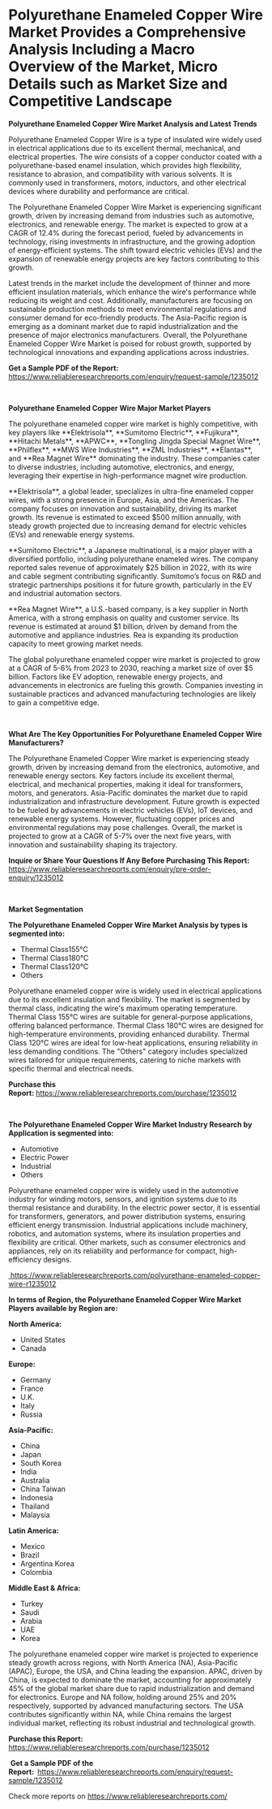<p><h1>Polyurethane Enameled Copper Wire Market Provides a Comprehensive Analysis Including a Macro Overview of the Market, Micro Details such as Market Size and Competitive Landscape</h1></p><p><strong>Polyurethane Enameled Copper Wire Market Analysis and Latest Trends</strong></p>
<p><p>Polyurethane Enameled Copper Wire is a type of insulated wire widely used in electrical applications due to its excellent thermal, mechanical, and electrical properties. The wire consists of a copper conductor coated with a polyurethane-based enamel insulation, which provides high flexibility, resistance to abrasion, and compatibility with various solvents. It is commonly used in transformers, motors, inductors, and other electrical devices where durability and performance are critical.</p><p>The Polyurethane Enameled Copper Wire Market is experiencing significant growth, driven by increasing demand from industries such as automotive, electronics, and renewable energy. The market is expected to grow at a CAGR of 12.4% during the forecast period, fueled by advancements in technology, rising investments in infrastructure, and the growing adoption of energy-efficient systems. The shift toward electric vehicles (EVs) and the expansion of renewable energy projects are key factors contributing to this growth.</p><p>Latest trends in the market include the development of thinner and more efficient insulation materials, which enhance the wire's performance while reducing its weight and cost. Additionally, manufacturers are focusing on sustainable production methods to meet environmental regulations and consumer demand for eco-friendly products. The Asia-Pacific region is emerging as a dominant market due to rapid industrialization and the presence of major electronics manufacturers. Overall, the Polyurethane Enameled Copper Wire Market is poised for robust growth, supported by technological innovations and expanding applications across industries.</p></p>
<p><strong>Get a Sample PDF of the Report:&nbsp;</strong> <a href="https://www.reliableresearchreports.com/enquiry/request-sample/1235012?utm_campaign=2229&utm_medium=2&utm_source=Github&utm_content=ia&utm_term=25012025&utm_id=polyurethane-enameled-copper-wire">https://www.reliableresearchreports.com/enquiry/request-sample/1235012</a></p>
<p>&nbsp;</p>
<p><strong>Polyurethane Enameled Copper Wire Major Market Players</strong></p>
<p><p>The polyurethane enameled copper wire market is highly competitive, with key players like **Elektrisola**, **Sumitomo Electric**, **Fujikura**, **Hitachi Metals**, **APWC**, **Tongling Jingda Special Magnet Wire**, **Philflex**, **MWS Wire Industries**, **ZML Industries**, **Elantas**, and **Rea Magnet Wire** dominating the industry. These companies cater to diverse industries, including automotive, electronics, and energy, leveraging their expertise in high-performance magnet wire production.</p><p>**Elektrisola**, a global leader, specializes in ultra-fine enameled copper wires, with a strong presence in Europe, Asia, and the Americas. The company focuses on innovation and sustainability, driving its market growth. Its revenue is estimated to exceed $500 million annually, with steady growth projected due to increasing demand for electric vehicles (EVs) and renewable energy systems.</p><p>**Sumitomo Electric**, a Japanese multinational, is a major player with a diversified portfolio, including polyurethane enameled wires. The company reported sales revenue of approximately $25 billion in 2022, with its wire and cable segment contributing significantly. Sumitomo’s focus on R&D and strategic partnerships positions it for future growth, particularly in the EV and industrial automation sectors.</p><p>**Rea Magnet Wire**, a U.S.-based company, is a key supplier in North America, with a strong emphasis on quality and customer service. Its revenue is estimated at around $1 billion, driven by demand from the automotive and appliance industries. Rea is expanding its production capacity to meet growing market needs.</p><p>The global polyurethane enameled copper wire market is projected to grow at a CAGR of 5-6% from 2023 to 2030, reaching a market size of over $5 billion. Factors like EV adoption, renewable energy projects, and advancements in electronics are fueling this growth. Companies investing in sustainable practices and advanced manufacturing technologies are likely to gain a competitive edge.</p></p>
<p>&nbsp;</p>
<p><strong>What Are The Key Opportunities For Polyurethane Enameled Copper Wire Manufacturers?</strong></p>
<p><p>The Polyurethane Enameled Copper Wire market is experiencing steady growth, driven by increasing demand from the electronics, automotive, and renewable energy sectors. Key factors include its excellent thermal, electrical, and mechanical properties, making it ideal for transformers, motors, and generators. Asia-Pacific dominates the market due to rapid industrialization and infrastructure development. Future growth is expected to be fueled by advancements in electric vehicles (EVs), IoT devices, and renewable energy systems. However, fluctuating copper prices and environmental regulations may pose challenges. Overall, the market is projected to grow at a CAGR of 5-7% over the next five years, with innovation and sustainability shaping its trajectory.</p></p>
<p><strong>Inquire or Share Your Questions If Any Before Purchasing This Report:</strong> <a href="https://www.reliableresearchreports.com/enquiry/pre-order-enquiry/1235012?utm_campaign=2229&utm_medium=2&utm_source=Github&utm_content=ia&utm_term=25012025&utm_id=polyurethane-enameled-copper-wire">https://www.reliableresearchreports.com/enquiry/pre-order-enquiry/1235012</a></p>
<p>&nbsp;</p>
<p><strong>Market Segmentation</strong></p>
<p><strong>The Polyurethane Enameled Copper Wire Market Analysis by types is segmented into:</strong></p>
<p><ul><li>Thermal Class155℃</li><li>Thermal Class180℃</li><li>Thermal Class120℃</li><li>Others</li></ul></p>
<p><p>Polyurethane enameled copper wire is widely used in electrical applications due to its excellent insulation and flexibility. The market is segmented by thermal class, indicating the wire's maximum operating temperature. Thermal Class 155℃ wires are suitable for general-purpose applications, offering balanced performance. Thermal Class 180℃ wires are designed for high-temperature environments, providing enhanced durability. Thermal Class 120℃ wires are ideal for low-heat applications, ensuring reliability in less demanding conditions. The "Others" category includes specialized wires tailored for unique requirements, catering to niche markets with specific thermal and electrical needs.</p></p>
<p><strong>Purchase this Report:&nbsp;</strong><a href="https://www.reliableresearchreports.com/purchase/1235012?utm_campaign=2229&utm_medium=2&utm_source=Github&utm_content=ia&utm_term=25012025&utm_id=polyurethane-enameled-copper-wire">https://www.reliableresearchreports.com/purchase/1235012</a></p>
<p>&nbsp;</p>
<p><strong>The Polyurethane Enameled Copper Wire Market Industry Research by Application is segmented into:</strong></p>
<p><ul><li>Automotive</li><li>Electric Power</li><li>Industrial</li><li>Others</li></ul></p>
<p><p>Polyurethane enameled copper wire is widely used in the automotive industry for winding motors, sensors, and ignition systems due to its thermal resistance and durability. In the electric power sector, it is essential for transformers, generators, and power distribution systems, ensuring efficient energy transmission. Industrial applications include machinery, robotics, and automation systems, where its insulation properties and flexibility are critical. Other markets, such as consumer electronics and appliances, rely on its reliability and performance for compact, high-efficiency designs.</p></p>
<p><a href="https://www.reliableresearchreports.com/polyurethane-enameled-copper-wire-r1235012?utm_campaign=2229&utm_medium=2&utm_source=Github&utm_content=ia&utm_term=25012025&utm_id=polyurethane-enameled-copper-wire">&nbsp;https://www.reliableresearchreports.com/polyurethane-enameled-copper-wire-r1235012</a></p>
<p><strong>In terms of Region, the Polyurethane Enameled Copper Wire Market Players available by Region are:</strong></p>
<p>
    <p> <strong> North America: </strong>
        <ul>
            <li>United States</li>
            <li>Canada</li>
        </ul>
        </p> 
    <p> <strong> Europe: </strong>
        <ul>
            <li>Germany</li>
            <li>France</li>
            <li>U.K.</li>
            <li>Italy</li>
            <li>Russia</li>
        </ul>
        </p> 
    <p> <strong> Asia-Pacific: </strong>
        <ul>
            <li>China</li>
            <li>Japan</li>
            <li>South Korea</li>
            <li>India</li>
            <li>Australia</li>
            <li>China Taiwan</li>
            <li>Indonesia</li>
            <li>Thailand</li>
            <li>Malaysia</li>
        </ul>
        </p> 
    <p> <strong> Latin America: </strong>
        <ul>
            <li>Mexico</li>
            <li>Brazil</li>
            <li>Argentina Korea</li>
            <li>Colombia</li>
        </ul>
        </p> 
    <p> <strong> Middle East & Africa: </strong>
        <ul>
            <li>Turkey</li>
            <li>Saudi</li>
            <li>Arabia</li>
            <li>UAE</li>
            <li>Korea</li>
        </ul>
    </p>
    </p>
<p><p>The polyurethane enameled copper wire market is projected to experience steady growth across regions, with North America (NA), Asia-Pacific (APAC), Europe, the USA, and China leading the expansion. APAC, driven by China, is expected to dominate the market, accounting for approximately 45% of the global market share due to rapid industrialization and demand for electronics. Europe and NA follow, holding around 25% and 20% respectively, supported by advanced manufacturing sectors. The USA contributes significantly within NA, while China remains the largest individual market, reflecting its robust industrial and technological growth.</p></p>
<p><strong>Purchase this Report: </strong><a href="https://www.reliableresearchreports.com/purchase/1235012?utm_campaign=2229&utm_medium=2&utm_source=Github&utm_content=ia&utm_term=25012025&utm_id=polyurethane-enameled-copper-wire">https://www.reliableresearchreports.com/purchase/1235012</a></p>
<p>&nbsp;<strong>Get a Sample PDF of the Report:&nbsp;&nbsp;</strong><a href="https://www.reliableresearchreports.com/enquiry/request-sample/1235012?utm_campaign=2229&utm_medium=2&utm_source=Github&utm_content=ia&utm_term=25012025&utm_id=polyurethane-enameled-copper-wire">https://www.reliableresearchreports.com/enquiry/request-sample/1235012</a></p>
<p><strong></strong></p>
<p>Check more reports on <a href="https://www.reliableresearchreports.com/?utm_campaign=2229&utm_medium=2&utm_source=Github&utm_content=ia&utm_term=25012025&utm_id=polyurethane-enameled-copper-wire">https://www.reliableresearchreports.com/</a></p>